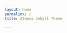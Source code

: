 ```yaml
---
layout: home
permalink: /
title: Athena Jekyll Theme

---
```

<!--
A simple and elegant theme for Jekyll and GitHub Pages.
-->

